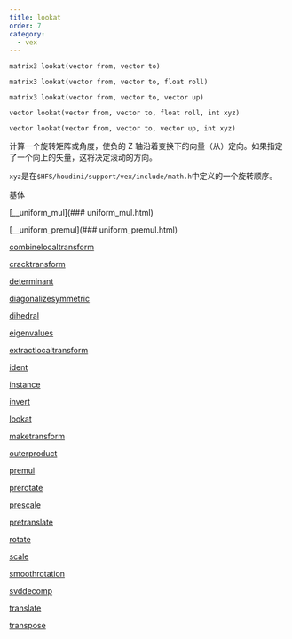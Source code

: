 ```yaml
---
title: lookat
order: 7
category:
  - vex
---
```


`matrix3 lookat(vector from, vector to)`

`matrix3 lookat(vector from, vector to, float roll)`

`matrix3 lookat(vector from, vector to, vector up)`

`vector lookat(vector from, vector to, float roll, int xyz)`

`vector lookat(vector from, vector to, vector up, int xyz)`

计算一个旋转矩阵或角度，使负的 Z 轴沿着变换下的向量（从）定向。如果指定了一个向上的矢量，这将决定滚动的方向。

`xyz`是在`$HFS/houdini/support/vex/include/math.h`中定义的一个旋转顺序。

基体

[\_\_uniform\_mul](### uniform_mul.html)

[\_\_uniform\_premul](### uniform_premul.html)

[combinelocaltransform](combinelocaltransform.html)

[cracktransform](cracktransform.html)

[determinant](determinant.html)

[diagonalizesymmetric](diagonalizesymmetric.html)

[dihedral](dihedral.html)

[eigenvalues](eigenvalues.html)

[extractlocaltransform](extractlocaltransform.html)

[ident](ident.html)

[instance](instance.html)

[invert](invert.html)

[lookat](lookat.html)

[maketransform](maketransform.html)

[outerproduct](outerproduct.html)

[premul](premul.html)

[prerotate](prerotate.html)

[prescale](prescale.html)

[pretranslate](pretranslate.html)

[rotate](rotate.html)

[scale](scale.html)

[smoothrotation](smoothrotation.html)

[svddecomp](svddecomp.html)

[translate](translate.html)

[transpose](transpose.html)
